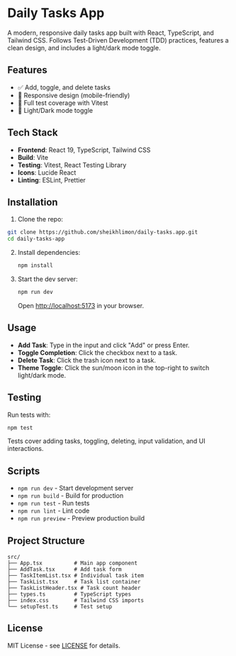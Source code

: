 # Daily Tasks App

A modern, responsive daily tasks app built with React, TypeScript, and Tailwind CSS. Follows Test-Driven Development (TDD) practices, features a clean design, and includes a light/dark mode toggle.

## Features

- ✅ Add, toggle, and delete tasks
- 📱 Responsive design (mobile-friendly)
- 🧪 Full test coverage with Vitest
- 🌙 Light/Dark mode toggle

## Tech Stack

- **Frontend**: React 19, TypeScript, Tailwind CSS
- **Build**: Vite
- **Testing**: Vitest, React Testing Library
- **Icons**: Lucide React
- **Linting**: ESLint, Prettier

## Installation

1. Clone the repo:

```bash
git clone https://github.com/sheikhlimon/daily-tasks.app.git
cd daily-tasks-app
```

2. Install dependencies:

   ```bash
   npm install
   ```

3. Start the dev server:
   ```bash
   npm run dev
   ```
   Open [http://localhost:5173](http://localhost:5173) in your browser.

## Usage

- **Add Task**: Type in the input and click "Add" or press Enter.
- **Toggle Completion**: Click the checkbox next to a task.
- **Delete Task**: Click the trash icon next to a task.
- **Theme Toggle**: Click the sun/moon icon in the top-right to switch light/dark mode.

## Testing

Run tests with:

```bash
npm test
```

Tests cover adding tasks, toggling, deleting, input validation, and UI interactions.

## Scripts

- `npm run dev` - Start development server
- `npm run build` - Build for production
- `npm run test` - Run tests
- `npm run lint` - Lint code
- `npm run preview` - Preview production build

## Project Structure

```
src/
├── App.tsx          # Main app component
├── AddTask.tsx      # Add task form
├── TaskItemList.tsx # Individual task item
├── TaskList.tsx     # Task list container
├── TaskListHeader.tsx # Task count header
├── types.ts         # TypeScript types
├── index.css        # Tailwind CSS imports
└── setupTest.ts     # Test setup
```

## License

MIT License - see [LICENSE](LICENSE) for details.
